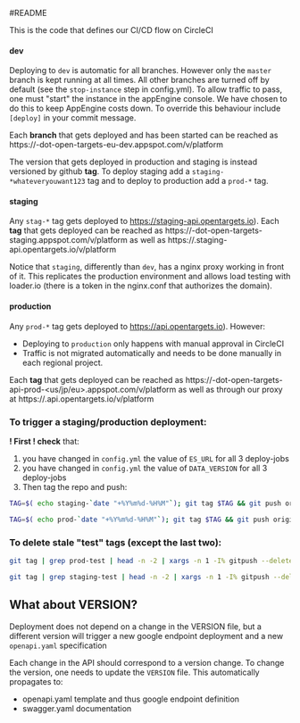 #README

This is the code that defines our CI/CD flow on CircleCI

#### dev
Deploying to `dev` is automatic for all branches. 
However only the `master` branch is kept running at all times. All other branches are turned off by default (see the `stop-instance` step in config.yml). To allow traffic to pass, one must "start" the instance in the appEngine console.
We have chosen to do this to keep AppEngine costs down.
To override this behaviour include `[deploy]` in your commit message.

Each **branch** that gets deployed and has been started can be reached as
https://<branchname>-dot-open-targets-eu-dev.appspot.com/v<major>/platform

The version that gets deployed in production and staging is instead versioned by github **tag**. 
To deploy staging add a `staging-*whateveryouwant123` tag and to deploy to
production add a `prod-*` tag.

#### staging
Any `stag-*` tag gets deployed to https://staging-api.opentargets.io). 
Each **tag** that gets deployed can be reached as
https://<tagname>-dot-open-targets-staging.appspot.com/v<major>/platform
as well as https://<tagname>.staging-api.opentargets.io/v<major>/platform

Notice that `staging`, differently than `dev`, has a nginx proxy working in front of it. This replicates the production environment and allows load testing with loader.io (there is a token in the nginx.conf that authorizes the domain).

#### production
Any `prod-*` tag gets deployed to https://api.opentargets.io). However:
- Deploying to `production` only happens with manual approval in CircleCI
- Traffic is not migrated automatically and needs to be done manually in each regional project.

Each **tag** that gets deployed can be reached as
https://<tagname>-dot-open-targets-api-prod-<us/jp/eu>.appspot.com/v<major>/platform
as well as through our proxy at https://<tagname>.api.opentargets.io/v<major>/platform
 



### To trigger a staging/production deployment:
**! First ! check** that:
1. you have changed in `config.yml` the value of `ES_URL` for all 3 deploy-jobs
2. you have changed in `config.yml` the value of `DATA_VERSION` for all 3 deploy-jobs
3. Then tag the repo and push:

```sh
TAG=$( echo staging-`date "+%Y%m%d-%H%M"`); git tag $TAG && git push origin $TAG

TAG=$( echo prod-`date "+%Y%m%d-%H%M"`); git tag $TAG && git push origin $TAG
```

### To delete stale "test" tags (except the last two):

```sh
git tag | grep prod-test | head -n -2 | xargs -n 1 -I% gitpush --delete origin %

git tag | grep staging-test | head -n -2 | xargs -n 1 -I% gitpush --delete origin %
```


## What about VERSION?
Deployment does not depend on a change in the VERSION file, but a different version will trigger a new google endpoint deployment and a new `openapi.yaml` specification

Each change in the API should correspond to a version change. 
To change the version, one needs to update the `VERSION` file. This automatically propagates to:
- openapi.yaml template and thus google endpoint definition
- swagger.yaml documentation

